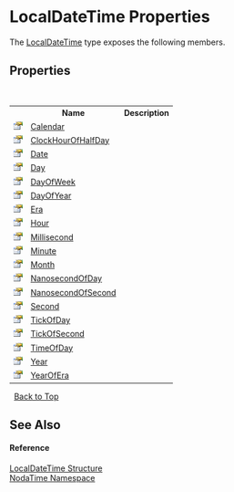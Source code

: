 # LocalDateTime Properties
 

The <a href="T_NodaTime_LocalDateTime">LocalDateTime</a> type exposes the following members.


## Properties
&nbsp;<table><tr><th></th><th>Name</th><th>Description</th></tr><tr><td>![Public property](media/pubproperty.gif "Public property")</td><td><a href="P_NodaTime_LocalDateTime_Calendar">Calendar</a></td><td /></tr><tr><td>![Public property](media/pubproperty.gif "Public property")</td><td><a href="P_NodaTime_LocalDateTime_ClockHourOfHalfDay">ClockHourOfHalfDay</a></td><td /></tr><tr><td>![Public property](media/pubproperty.gif "Public property")</td><td><a href="P_NodaTime_LocalDateTime_Date">Date</a></td><td /></tr><tr><td>![Public property](media/pubproperty.gif "Public property")</td><td><a href="P_NodaTime_LocalDateTime_Day">Day</a></td><td /></tr><tr><td>![Public property](media/pubproperty.gif "Public property")</td><td><a href="P_NodaTime_LocalDateTime_DayOfWeek">DayOfWeek</a></td><td /></tr><tr><td>![Public property](media/pubproperty.gif "Public property")</td><td><a href="P_NodaTime_LocalDateTime_DayOfYear">DayOfYear</a></td><td /></tr><tr><td>![Public property](media/pubproperty.gif "Public property")</td><td><a href="P_NodaTime_LocalDateTime_Era">Era</a></td><td /></tr><tr><td>![Public property](media/pubproperty.gif "Public property")</td><td><a href="P_NodaTime_LocalDateTime_Hour">Hour</a></td><td /></tr><tr><td>![Public property](media/pubproperty.gif "Public property")</td><td><a href="P_NodaTime_LocalDateTime_Millisecond">Millisecond</a></td><td /></tr><tr><td>![Public property](media/pubproperty.gif "Public property")</td><td><a href="P_NodaTime_LocalDateTime_Minute">Minute</a></td><td /></tr><tr><td>![Public property](media/pubproperty.gif "Public property")</td><td><a href="P_NodaTime_LocalDateTime_Month">Month</a></td><td /></tr><tr><td>![Public property](media/pubproperty.gif "Public property")</td><td><a href="P_NodaTime_LocalDateTime_NanosecondOfDay">NanosecondOfDay</a></td><td /></tr><tr><td>![Public property](media/pubproperty.gif "Public property")</td><td><a href="P_NodaTime_LocalDateTime_NanosecondOfSecond">NanosecondOfSecond</a></td><td /></tr><tr><td>![Public property](media/pubproperty.gif "Public property")</td><td><a href="P_NodaTime_LocalDateTime_Second">Second</a></td><td /></tr><tr><td>![Public property](media/pubproperty.gif "Public property")</td><td><a href="P_NodaTime_LocalDateTime_TickOfDay">TickOfDay</a></td><td /></tr><tr><td>![Public property](media/pubproperty.gif "Public property")</td><td><a href="P_NodaTime_LocalDateTime_TickOfSecond">TickOfSecond</a></td><td /></tr><tr><td>![Public property](media/pubproperty.gif "Public property")</td><td><a href="P_NodaTime_LocalDateTime_TimeOfDay">TimeOfDay</a></td><td /></tr><tr><td>![Public property](media/pubproperty.gif "Public property")</td><td><a href="P_NodaTime_LocalDateTime_Year">Year</a></td><td /></tr><tr><td>![Public property](media/pubproperty.gif "Public property")</td><td><a href="P_NodaTime_LocalDateTime_YearOfEra">YearOfEra</a></td><td /></tr></table>&nbsp;
<a href="#localdatetime-properties">Back to Top</a>

## See Also


#### Reference
<a href="T_NodaTime_LocalDateTime">LocalDateTime Structure</a><br /><a href="N_NodaTime">NodaTime Namespace</a><br />